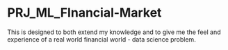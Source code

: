 # PRJ_ML_FInancial-Market
This is designed to both extend my knowledge and to give me the feel and experience of a real world financial world - data science problem. 
